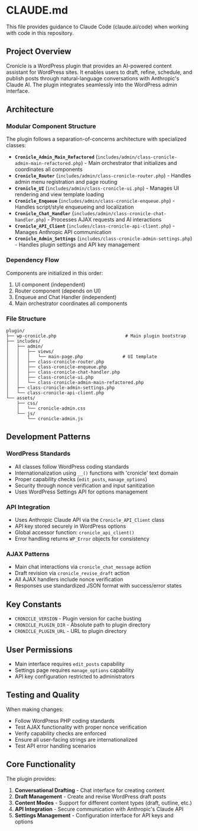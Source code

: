 # CLAUDE.md

This file provides guidance to Claude Code (claude.ai/code) when working with code in this repository.

## Project Overview

Cronicle is a WordPress plugin that provides an AI-powered content assistant for WordPress sites. It enables users to draft, refine, schedule, and publish posts through natural-language conversations with Anthropic's Claude AI. The plugin integrates seamlessly into the WordPress admin interface.

## Architecture

### Modular Component Structure
The plugin follows a separation-of-concerns architecture with specialized classes:

- **`Cronicle_Admin_Main_Refactored`** (`includes/admin/class-cronicle-admin-main-refactored.php`) - Main orchestrator that initializes and coordinates all components
- **`Cronicle_Router`** (`includes/admin/class-cronicle-router.php`) - Handles admin menu registration and page routing
- **`Cronicle_UI`** (`includes/admin/class-cronicle-ui.php`) - Manages UI rendering and view template loading
- **`Cronicle_Enqueue`** (`includes/admin/class-cronicle-enqueue.php`) - Handles script/style enqueueing and localization
- **`Cronicle_Chat_Handler`** (`includes/admin/class-cronicle-chat-handler.php`) - Processes AJAX requests and AI interactions
- **`Cronicle_API_Client`** (`includes/class-cronicle-api-client.php`) - Manages Anthropic API communication
- **`Cronicle_Admin_Settings`** (`includes/class-cronicle-admin-settings.php`) - Handles plugin settings and API key management

### Dependency Flow
Components are initialized in this order:
1. UI component (independent)
2. Router component (depends on UI)
3. Enqueue and Chat Handler (independent)
4. Main orchestrator coordinates all components

### File Structure
```
plugin/
├── wp-cronicle.php                          # Main plugin bootstrap
├── includes/
│   ├── admin/
│   │   ├── views/
│   │   │   └── main-page.php               # UI template
│   │   ├── class-cronicle-router.php
│   │   ├── class-cronicle-enqueue.php
│   │   ├── class-cronicle-chat-handler.php
│   │   ├── class-cronicle-ui.php
│   │   └── class-cronicle-admin-main-refactored.php
│   ├── class-cronicle-admin-settings.php
│   └── class-cronicle-api-client.php
└── assets/
    ├── css/
    │   └── cronicle-admin.css
    └── js/
        └── cronicle-admin.js
```

## Development Patterns

### WordPress Standards
- All classes follow WordPress coding standards
- Internationalization using `__()` functions with 'cronicle' text domain
- Proper capability checks (`edit_posts`, `manage_options`)
- Security through nonce verification and input sanitization
- Uses WordPress Settings API for options management

### API Integration
- Uses Anthropic Claude API via the `Cronicle_API_Client` class
- API key stored securely in WordPress options
- Global accessor function: `cronicle_api_client()`
- Error handling returns `WP_Error` objects for consistency

### AJAX Patterns
- Main chat interactions via `cronicle_chat_message` action
- Draft revision via `cronicle_revise_draft` action
- All AJAX handlers include nonce verification
- Responses use standardized JSON format with success/error states

## Key Constants
- `CRONICLE_VERSION` - Plugin version for cache busting
- `CRONICLE_PLUGIN_DIR` - Absolute path to plugin directory
- `CRONICLE_PLUGIN_URL` - URL to plugin directory

## User Permissions
- Main interface requires `edit_posts` capability
- Settings page requires `manage_options` capability
- API key configuration restricted to administrators

## Testing and Quality
When making changes:
- Follow WordPress PHP coding standards
- Test AJAX functionality with proper nonce verification
- Verify capability checks are enforced
- Ensure all user-facing strings are internationalized
- Test API error handling scenarios

## Core Functionality
The plugin provides:
1. **Conversational Drafting** - Chat interface for creating content
2. **Draft Management** - Create and revise WordPress draft posts
3. **Content Modes** - Support for different content types (draft, outline, etc.)
4. **API Integration** - Secure communication with Anthropic's Claude API
5. **Settings Management** - Configuration interface for API keys and options